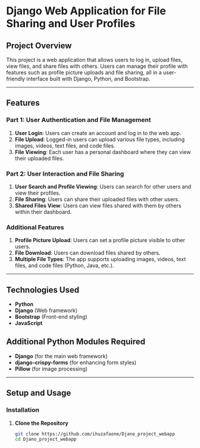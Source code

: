 # Django Web Application for File Sharing and User Profiles

## Project Overview

This project is a web application that allows users to log in, upload files, view files, and share files with others. Users can manage their profile with features such as profile picture uploads and file sharing, all in a user-friendly interface built with Django, Python, and Bootstrap.

---

## Features

### Part 1: User Authentication and File Management
1. **User Login**: Users can create an account and log in to the web app.
2. **File Upload**: Logged-in users can upload various file types, including images, videos, text files, and code files.
3. **File Viewing**: Each user has a personal dashboard where they can view their uploaded files.

### Part 2: User Interaction and File Sharing
1. **User Search and Profile Viewing**: Users can search for other users and view their profiles.
2. **File Sharing**: Users can share their uploaded files with other users.
3. **Shared Files View**: Users can view files shared with them by others within their dashboard.

### Additional Features
1. **Profile Picture Upload**: Users can set a profile picture visible to other users.
2. **File Download**: Users can download files shared by others.
3. **Multiple File Types**: The app supports uploading images, videos, text files, and code files (Python, Java, etc.).

---

## Technologies Used
- **Python**
- **Django** (Web framework)
- **Bootstrap** (Front-end styling)
- **JavaScript**

## Additional Python Modules Required
- **Django** (for the main web framework)
- **django-crispy-forms** (for enhancing form styles)
- **Pillow** (for image processing)

---

## Setup and Usage

### Installation
1. **Clone the Repository**
   ```bash
   git clone https://github.com/ihuzafaone/Djano_project_webapp
   cd Djano_project_webapp

